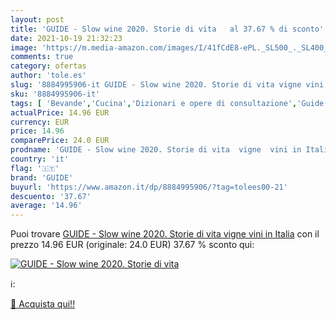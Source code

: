 ```yaml
---
layout: post
title: 'GUIDE - Slow wine 2020. Storie di vita   al 37.67 % di sconto'
date: 2021-10-19 21:32:23
image: 'https://m.media-amazon.com/images/I/41fCdE8-ePL._SL500_._SL400_.jpg'
comments: true
category: ofertas
author: 'tole.es'
slug: '8884995906-it GUIDE - Slow wine 2020. Storie di vita vigne vini in Italia'
sku: '8884995906-it'
tags: [ 'Bevande','Cucina','Dizionari e opere di consultazione','Guide turistiche','Libri','Tempo libero','Viaggi','Vini e cocktail','guide', ]
actualPrice: 14.96 EUR
currency: EUR
price: 14.96
comparePrice: 24.0 EUR
prodname: 'GUIDE - Slow wine 2020. Storie di vita  vigne  vini in Italia'
country: 'it'
flag: '🇮🇹'
brand: 'GUIDE'
buyurl: 'https://www.amazon.it/dp/8884995906/?tag=tolees00-21'
descuento: '37.67'
average: '14.96'
---
```


Puoi trovare [GUIDE - Slow wine 2020. Storie di vita  vigne  vini in Italia](https://www.amazon.it/dp/8884995906/?tag=tolees00-21) con il prezzo 14.96 EUR (originale: 24.0 EUR) 37.67 % sconto qui:

[![GUIDE - Slow wine 2020. Storie di vita  ](https://m.media-amazon.com/images/I/41fCdE8-ePL._SL500_._SL400_.jpg)](https://www.amazon.it/dp/8884995906/?tag=tolees00-21)

ℹ️:


[🛒 Acquista qui!!](https://www.amazon.it/dp/8884995906/?tag=tolees00-21)
